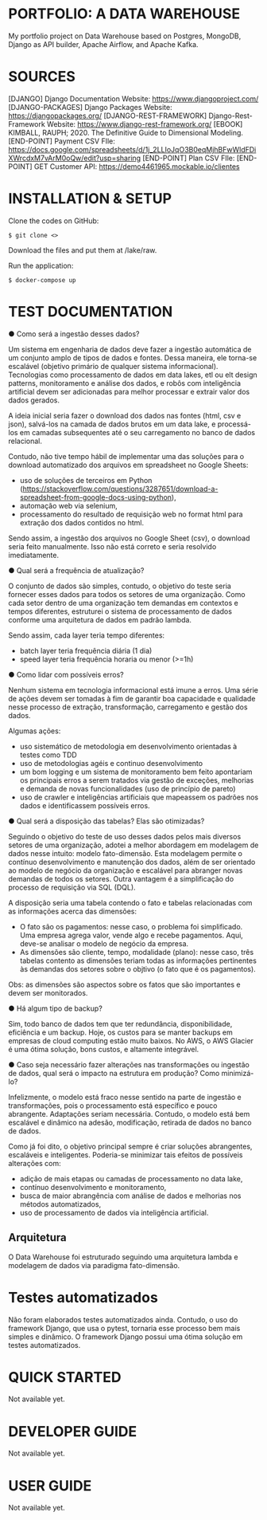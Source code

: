 # PORTFOLIO: A DATA WAREHOUSE

My portfolio project on Data Warehouse based on Postgres, MongoDB, Django as API builder, Apache Airflow, and Apache Kafka.

# SOURCES

[DJANGO] Django Documentation Website: https://www.djangoproject.com/
[DJANGO-PACKAGES] Django Packages Website: https://djangopackages.org/
[DJANGO-REST-FRAMEWORK] Django-Rest-Framework Website: https://www.django-rest-framework.org/
[EBOOK] KIMBALL, RAUPH; 2020. The Definitive Guide to Dimensional Modeling.
[END-POINT] Payment CSV FIle: https://docs.google.com/spreadsheets/d/1j_2LLIoJqO3B0eqMjhBFwWldFDiXWrcdxM7vArM0oQw/edit?usp=sharing
[END-POINT] Plan CSV FIle:
[END-POINT] GET Customer API: https://demo4461965.mockable.io/clientes

# INSTALLATION & SETUP

Clone the codes on GitHub:

    $ git clone <>

Download the files and put them at /lake/raw.

Run the application:

    $ docker-compose up

# TEST DOCUMENTATION

● Como será a ingestão desses dados?

Um sistema em engenharia de dados deve fazer a ingestão automática de um conjunto amplo de tipos de dados e fontes. Dessa maneira, ele torna-se escalável (objetivo primário de qualquer sistema informacional). Tecnologias como processamento de dados em data lakes, etl ou elt design patterns, monitoramento e análise dos dados, e robôs com inteligência artificial devem ser adicionadas para melhor processar e extrair valor dos dados gerados.

A ideia inicial seria fazer o download dos dados nas fontes (html, csv e json), salvá-los na camada de dados brutos em um data lake, e processá-los em camadas subsequentes até o seu carregamento no banco de dados relacional.

Contudo, não tive tempo hábil de implementar uma das soluções para o download automatizado dos arquivos em spreadsheet no Google Sheets:
- uso de soluções de terceiros em Python (https://stackoverflow.com/questions/3287651/download-a-spreadsheet-from-google-docs-using-python),
- automação web via selenium,
- processamento do resultado de requisição web no format html para extração dos dados contidos no html.

Sendo assim, a ingestão dos arquivos no Google Sheet (csv), o download seria feito manualmente. Isso não está correto e seria resolvido imediatamente.

● Qual será a frequência de atualização?

O conjunto de dados são simples, contudo, o objetivo do teste seria fornecer esses dados para todos os setores de uma organização. Como cada setor dentro de uma organização tem demandas em contextos e tempos diferentes, estruturei o sistema de processamento de dados conforme uma arquitetura de dados em padrão lambda.

Sendo assim, cada layer teria tempo diferentes:
- batch layer teria frequência diária (1 dia)
- speed layer teria frequência horaria ou menor (>=1h)

● Como lidar com possíveis erros?

Nenhum sistema em tecnologia informacional está imune a erros. Uma série de ações devem ser tomadas à fim de garantir boa capacidade e qualidade nesse processo de extração, transformação, carregamento e gestão dos dados.

Algumas ações:
- uso sistemático de metodologia em desenvolvimento orientadas à testes como TDD
- uso de metodologias agéis e continuo desenvolvimento
- um bom logging e um sistema de monitoramento bem feito apontariam os principais erros a serem tratados via gestão de exceções, melhorias e demanda de novas funcionalidades (uso de princípio de pareto)
- uso de crawler e inteligências artificiais que mapeassem os padrões nos dados e identificassem possíveis erros.

● Qual será a disposição das tabelas? Elas são otimizadas?

Seguindo o objetivo do teste de uso desses dados pelos mais diversos setores de uma organização, adotei a melhor abordagem em modelagem de dados nesse intuito: modelo fato-dimensão. Esta modelagem permite o contínuo desenvolvimento e manutenção dos dados, além de ser orientado ao modelo de negócio da organização e escalável para abranger novas demandas de todos os setores. Outra vantagem é a simplificação do processo de requisição via SQL (DQL).

A disposição seria uma tabela contendo o fato e tabelas relacionadas com as informações acerca das dimensões:
- O fato são os pagamentos: nesse caso, o problema foi simplificado. Uma empresa agrega valor, vende algo e recebe pagamentos. Aqui, deve-se analisar o modelo de negócio da empresa.
- As dimensões são cliente, tempo, modalidade (plano): nesse caso, três tabelas contento as dimensões teriam todas as informações pertinentes às demandas dos setores sobre o objtivo (o fato que é os pagamentos).

Obs: as dimensões são aspectos sobre os fatos que são importantes e devem ser monitorados.

● Há algum tipo de backup?

Sim, todo banco de dados tem que ter redundância, disponibilidade, eficiência e um backup. Hoje, os custos para se manter backups em empresas de cloud computing estão muito baixos. No AWS, o AWS Glacier é uma ótima solução, bons custos, e altamente integrável.

● Caso seja necessário fazer alterações nas transformações ou ingestão de dados, qual será o impacto na estrutura em produção? Como minimizá-lo?

Infelizmente, o modelo está fraco nesse sentido na parte de ingestão e transformações, pois o processamento está específico e pouco abrangente. Adaptações seriam necessária. Contudo, o modelo está bem escalável e dinâmico na adesão, modificação, retirada de dados no banco de dados.

Como já foi dito, o objetivo principal sempre é criar soluções abrangentes, escaláveis e inteligentes. Poderia-se minimizar tais efeitos de possíveis alterações com:
- adição de mais etapas ou camadas de processamento no data lake,
- contínuo desenvolvimento e monitoramento,
- busca de maior abrangência com análise de dados e melhorias nos métodos automatizados,
- uso de processamento de dados via inteligência artificial.

## Arquitetura

O Data Warehouse foi estruturado seguindo uma arquitetura lambda e modelagem de dados via paradigma fato-dimensão.

# Testes automatizados

Não foram elaborados testes automatizados ainda. Contudo, o uso do framework Django, que usa o pytest, tornaria esse processo bem mais simples e dinâmico. O framework Django possui uma ótima solução em testes automatizados.

# QUICK STARTED

Not available yet.

# DEVELOPER GUIDE

Not available yet.

# USER GUIDE

Not available yet.

